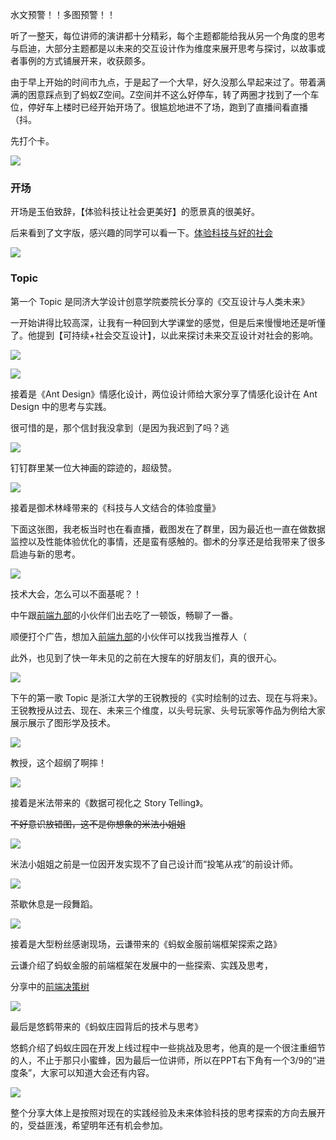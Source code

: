 水文预警！！多图预警！！

听了一整天，每位讲师的演讲都十分精彩，每个主题都能给我从另一个角度的思考与启迪，大部分主题都是以未来的交互设计作为维度来展开思考与探讨，以故事或者事例的方式铺展开来，收获颇多。

由于早上开始的时间市九点，于是起了一个大早，好久没那么早起来过了。带着满满的困意踩点到了蚂蚁Z空间。Z空间并不这么好停车，转了两圈才找到了一个车位，停好车上楼时已经开始开场了。很尴尬地进不了场，跑到了直播间看直播（抖。

先打个卡。

![](https://i.loli.net/2019/01/05/5c30bf2bb1ded.jpg)

### 开场

开场是玉伯致辞，【体验科技让社会更美好】的愿景真的很美好。

后来看到了文字版，感兴趣的同学可以看一下。[体验科技与好的社会](https://www.yuque.com/yubo/words/tcaywl)

![](https://i.loli.net/2019/01/05/5c30c0aec6974.jpg)

### Topic

第一个 Topic 是同济大学设计创意学院娄院长分享的《交互设计与人类未来》

一开始讲得比较高深，让我有一种回到大学课堂的感觉，但是后来慢慢地还是听懂了。他提到【可持续+社会交互设计】，以此来探讨未来交互设计对社会的影响。

![](https://i.loli.net/2019/01/05/5c30c3e484c7a.jpg)

![](https://i.loli.net/2019/01/06/5c32193e60931.jpg)

接着是《Ant Design》情感化设计，两位设计师给大家分享了情感化设计在 Ant Design 中的思考与实践。

很可惜的是，那个信封我没拿到（是因为我迟到了吗？逃

![](https://i.loli.net/2019/01/06/5c321033d5711.jpg)

钉钉群里某一位大神画的踪迹的，超级赞。

![](https://i.loli.net/2019/01/06/5c3210fc127dc.png)

接着是御术林峰带来的《科技与人文结合的体验度量》

下面这张图，我老板当时也在看直播，截图发在了群里，因为最近也一直在做数据监控以及性能体验优化的事情，还是蛮有感触的。御术的分享还是给我带来了很多启迪与新的思考。

![](https://i.loli.net/2019/01/06/5c3213e9578ad.png)

技术大会，怎么可以不面基呢？！

中午跟[前端九部](https://github.com/frontend9/fe9-library)的小伙伴们出去吃了一顿饭，畅聊了一番。

顺便打个广告，想加入[前端九部](https://github.com/frontend9/fe9-library)的小伙伴可以找我当推荐人（

此外，也见到了快一年未见的之前在大搜车的好朋友们，真的很开心。

![](https://i.loli.net/2019/01/06/5c3216963671e.jpg)

下午的第一歌 Topic 是浙江大学的王锐教授的《实时绘制的过去、现在与将来》。王锐教授从过去、现在、未来三个维度，以头号玩家、头号玩家等作品为例给大家展示展示了图形学及技术。

![](https://i.loli.net/2019/01/06/5c3217cfcedfc.jpg)

教授，这个超纲了啊摔！

![](https://i.loli.net/2019/01/06/5c32193e7243f.jpg)

接着是米法带来的《数据可视化之 Story Telling》。

~~不好意识放错图，这不是你想象的米法小姐姐~~

![](https://i.loli.net/2019/01/06/5c32163ba6eb7.jpeg)

米法小姐姐之前是一位因开发实现不了自己设计而“投笔从戎”的前设计师。

![](https://i.loli.net/2019/01/07/5c3338bc23e6c.jpg)

茶歇休息是一段舞蹈。

![](https://i.loli.net/2019/01/07/5c3338328a41b.jpg)

接着是大型粉丝感谢现场，云谦带来的《蚂蚁金服前端框架探索之路》

云谦介绍了蚂蚁金服的前端框架在发展中的一些探索、实践及思考，

分享中的[前端决策树](https://github.com/sorrycc/f2e-decision-tree)

![](https://i.loli.net/2019/01/07/5c3338328ca8f.jpg)

最后是悠鹤带来的《蚂蚁庄园背后的技术与思考》

悠鹤介绍了蚂蚁庄园在开发上线过程中一些挑战及思考，他真的是一个很注重细节的人，不止于那只小蜜蜂，因为最后一位讲师，所以在PPT右下角有一个3/9的“进度条”，大家可以知道大会还有内容。

![](https://i.loli.net/2019/01/07/5c333a4666705.jpg)

整个分享大体上是按照对现在的实践经验及未来体验科技的思考探索的方向去展开的，受益匪浅，希望明年还有机会参加。